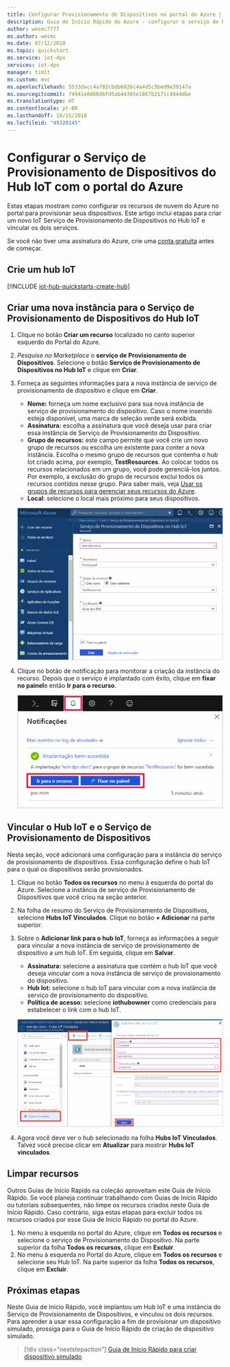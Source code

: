 ```yaml
---
title: Configurar Provisionamento de Dispositivos no portal do Azure | Microsoft Docs
description: Guia de Início Rápido do Azure - configurar o serviço de Provisionamento de Dispositivos do Hub IoT do Azure no Portal do Azure
author: wesmc7777
ms.author: wesmc
ms.date: 07/12/2018
ms.topic: quickstart
ms.service: iot-dps
services: iot-dps
manager: timlt
ms.custom: mvc
ms.openlocfilehash: 5533dacc4a782cbdb6026c4a4d5c5bed9e39147a
ms.sourcegitcommit: 74941e0d60dbfd5ab44395e1867b2171c4944dbe
ms.translationtype: HT
ms.contentlocale: pt-BR
ms.lasthandoff: 10/15/2018
ms.locfileid: "49320145"
---
```

# <a name="set-up-the-iot-hub-device-provisioning-service-with-the-azure-portal"></a>Configurar o Serviço de Provisionamento de Dispositivos do Hub IoT com o portal do Azure

Estas etapas mostram como configurar os recursos de nuvem do Azure no portal para provisionar seus dispositivos. Este artigo inclui etapas para criar um novo IoT Serviço de Provisionamento de Dispositivos no Hub IoT e vincular os dois serviços. 

Se você não tiver uma assinatura do Azure, crie uma [conta gratuita](https://azure.microsoft.com/free/?WT.mc_id=A261C142F) antes de começar.


## <a name="create-an-iot-hub"></a>Crie um hub IoT

[!INCLUDE [iot-hub-quickstarts-create-hub](../../includes/iot-hub-quickstarts-create-hub.md)]


## <a name="create-a-new-instance-for-the-iot-hub-device-provisioning-service"></a>Criar uma nova instância para o Serviço de Provisionamento de Dispositivos do Hub IoT

1. Clique no botão **Criar um recurso** localizado no canto superior esquerdo do Portal do Azure.

2. *Pesquise no Marketplace* o **serviço de Provisionamento de Dispositivos**. Selecione o botão **Serviço de Provisionamento de Dispositivos no Hub IoT** e clique em **Criar**. 

3. Forneça as seguintes informações para a nova instância de serviço de provisionamento de dispositivo e clique em **Criar**.

    * **Nome:** forneça um nome exclusivo para sua nova instância de serviço de provisionamento do dispositivo. Caso o nome inserido esteja disponível, uma marca de seleção verde será exibida.
    * **Assinatura:** escolha a assinatura que você deseja usar para criar essa instância de Serviço de Provisionamento do Dispositivo.
    * **Grupo de recursos:** este campo permite que você crie um novo grupo de recursos ou escolha um existente para conter a nova instância. Escolha o mesmo grupo de recursos que contenha o hub Iot criado acima, por exemplo, **TestResources**. Ao colocar todos os recursos relacionados em um grupo, você pode gerenciá-los juntos. Por exemplo, a exclusão do grupo de recursos exclui todos os recursos contidos nesse grupo. Para saber mais, veja [Usar os grupos de recursos para gerenciar seus recursos do Azure](../azure-resource-manager/resource-group-portal.md).
    * **Local**: selecione o local mais próximo para seus dispositivos.

    ![Inserir as informações básicas sobre sua instância do Serviço Provisionamento de Dispositivos na folha do portal](./media/quick-setup-auto-provision/create-iot-dps-portal.png)  

4. Clique no botão de notificação para monitorar a criação da instância do recurso. Depois que o serviço é implantado com êxito, clique em **fixar no painel**e então **Ir para o recurso**.

    ![Monitorar a notificação de implantação](./media/quick-setup-auto-provision/pin-to-dashboard.png)

## <a name="link-the-iot-hub-and-your-device-provisioning-service"></a>Vincular o Hub IoT e o Serviço de Provisionamento de Dispositivos

Nesta seção, você adicionará uma configuração para a instância do serviço de provisionamento de dispositivos. Essa configuração define o hub IoT para o qual os dispositivos serão provisionados.

1. Clique no botão **Todos os recursos** no menu à esquerda do portal do Azure. Selecione a instância de serviço de Provisionamento de Dispositivos que você criou na seção anterior.  

2. Na folha de resumo do Serviço de Provisionamento de Dispositivos, selecione **Hubs IoT Vinculados**. Clique no botão **+ Adicionar** na parte superior. 

3. Sobre o **Adicionar link para o hub IoT**, forneça as informações a seguir para vincular a nova instância de serviço de provisionamento de dispositivo a um hub IoT. Em seguida, clique em **Salvar**. 

    * **Assinatura:** selecione a assinatura que contém o hub IoT que você deseja vincular com a nova instância de serviço de provisionamento do dispositivo.
    * **Hub Iot:** selecione o hub IoT para vincular com a nova instância de serviço de provisionamento do dispositivo.
    * **Política de acesso:** selecione **iothubowner** como credenciais para estabelecer o link com o hub IoT.  

    ![Vincular o nome do hub para vincular à instância do serviço de Provisionamento de Dispositivos na folha do portal](./media/quick-setup-auto-provision/link-iot-hub-to-dps-portal.png)  

3. Agora você deve ver o hub selecionado na folha **Hubs IoT Vinculados**. Talvez você precise clicar em **Atualizar** para mostrar **Hubs IoT vinculados**.



## <a name="clean-up-resources"></a>Limpar recursos

Outros Guias de Início Rápido na coleção aproveitam este Guia de Início Rápido. Se você planeja continuar trabalhando com Guias de Início Rápido ou tutoriais subsequentes, não limpe os recursos criados neste Guia de Início Rápido. Caso contrário, siga estas etapas para excluir todos os recursos criados por esse Guia de Início Rápido no portal do Azure.

1. No menu à esquerda no portal do Azure, clique em **Todos os recursos** e selecione o serviço de Provisionamento do Dispositivo. Na parte superior da folha **Todos os recursos**, clique em **Excluir**.  
2. No menu à esquerda no Portal do Azure, clique em **Todos os recursos** e selecione seu Hub IoT. Na parte superior da folha **Todos os recursos**, clique em **Excluir**.  

## <a name="next-steps"></a>Próximas etapas

Neste Guia de Início Rápido, você implantou um Hub IoT e uma instância do Serviço de Provisionamento de Dispositivos, e vinculou os dois recursos. Para aprender a usar essa configuração a fim de provisionar um dispositivo simulado, prossiga para o Guia de Início Rápido de criação de dispositivo simulado.

> [!div class="nextstepaction"]
> [Guia de Início Rápido para criar dispositivo simulado](./quick-create-simulated-device.md)
